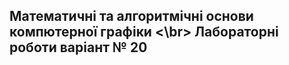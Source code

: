 ## Математичні та алгоритмічні основи компютерної графіки <\br> Лабораторні роботи **варіант № 20**
